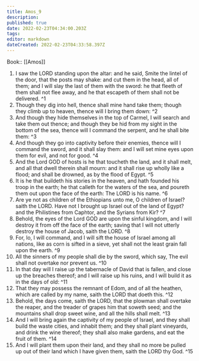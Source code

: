 ```yaml
---
title: Amos_9
description: 
published: true
date: 2022-02-23T04:34:00.203Z
tags: 
editor: markdown
dateCreated: 2022-02-23T04:33:58.397Z
---
```


 Book:: [[Amos]]
 1. I saw the LORD standing upon the altar: and he said, Smite the lintel of the door, that the posts may shake: and cut them in the head, all of them; and I will slay the last of them with the sword: he that fleeth of them shall not flee away, and he that escapeth of them shall not be delivered. ^1
 2. Though they dig into hell, thence shall mine hand take them; though they climb up to heaven, thence will I bring them down: ^2
 3. And though they hide themselves in the top of Carmel, I will search and take them out thence; and though they be hid from my sight in the bottom of the sea, thence will I command the serpent, and he shall bite them: ^3
 4. And though they go into captivity before their enemies, thence will I command the sword, and it shall slay them: and I will set mine eyes upon them for evil, and not for good. ^4
 5. And the Lord GOD of hosts is he that toucheth the land, and it shall melt, and all that dwell therein shall mourn: and it shall rise up wholly like a flood; and shall be drowned, as by the flood of Egypt. ^5
 6. It is he that buildeth his stories in the heaven, and hath founded his troop in the earth; he that calleth for the waters of the sea, and poureth them out upon the face of the earth: The LORD is his name. ^6
 7. Are ye not as children of the Ethiopians unto me, O children of Israel? saith the LORD. Have not I brought up Israel out of the land of Egypt? and the Philistines from Caphtor, and the Syrians from Kir? ^7
 8. Behold, the eyes of the Lord GOD are upon the sinful kingdom, and I will destroy it from off the face of the earth; saving that I will not utterly destroy the house of Jacob, saith the LORD. ^8
 9. For, lo, I will command, and I will sift the house of Israel among all nations, like as corn is sifted in a sieve, yet shall not the least grain fall upon the earth. ^9
 10. All the sinners of my people shall die by the sword, which say, The evil shall not overtake nor prevent us. ^10
 11. In that day will I raise up the tabernacle of David that is fallen, and close up the breaches thereof; and I will raise up his ruins, and I will build it as in the days of old: ^11
 12. That they may possess the remnant of Edom, and of all the heathen, which are called by my name, saith the LORD that doeth this. ^12
 13. Behold, the days come, saith the LORD, that the plowman shall overtake the reaper, and the treader of grapes him that soweth seed; and the mountains shall drop sweet wine, and all the hills shall melt. ^13
 14. And I will bring again the captivity of my people of Israel, and they shall build the waste cities, and inhabit them; and they shall plant vineyards, and drink the wine thereof; they shall also make gardens, and eat the fruit of them. ^14
 15. And I will plant them upon their land, and they shall no more be pulled up out of their land which I have given them, saith the LORD thy God. ^15

